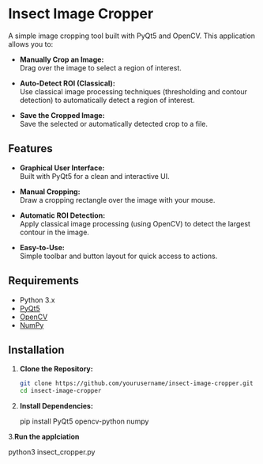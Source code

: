 # Insect Image Cropper

A simple image cropping tool built with PyQt5 and OpenCV. This application allows you to:

- **Manually Crop an Image:**  
  Drag over the image to select a region of interest.
  
- **Auto-Detect ROI (Classical):**  
  Use classical image processing techniques (thresholding and contour detection) to automatically detect a region of interest.

- **Save the Cropped Image:**  
  Save the selected or automatically detected crop to a file.

## Features

- **Graphical User Interface:**  
  Built with PyQt5 for a clean and interactive UI.
  
- **Manual Cropping:**  
  Draw a cropping rectangle over the image with your mouse.
  
- **Automatic ROI Detection:**  
  Apply classical image processing (using OpenCV) to detect the largest contour in the image.
  
- **Easy-to-Use:**  
  Simple toolbar and button layout for quick access to actions.

## Requirements

- Python 3.x
- [PyQt5](https://pypi.org/project/PyQt5/)
- [OpenCV](https://pypi.org/project/opencv-python/)
- [NumPy](https://pypi.org/project/numpy/)

## Installation

1. **Clone the Repository:**

   ```bash
   git clone https://github.com/yourusername/insect-image-cropper.git
   cd insect-image-cropper

2. **Install Dependencies:**

   pip install PyQt5 opencv-python numpy

3.**Run the applciation**

  python3 insect_cropper.py
